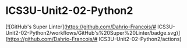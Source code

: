 # ICS3U-Unit2-02-Python2

[![GitHub's Super Linter](https://github.com/Dahrio-Francois/# ICS3U-Unit2-02-Python2/workflows/GitHub's%20Super%20Linter/badge.svg)](https://github.com/Dahrio-Francois/# ICS3U-Unit2-02-Python2/actions)
